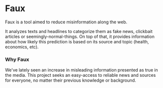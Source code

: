 # Faux
Faux is a tool aimed to reduce misinformation along the web.

It analyzes texts and headlines to categorize them as fake news, clickbait articles or seemingly-normal-things. On top of that, it provides information about how likely this prediction is based on its source and topic (health, economics, etc).


### Why Faux
We've lately seen an increase in misleading information presented as true in the media. This project seeks an easy-access to reliable news and sources for everyone, no matter their previous knowledge or background.

